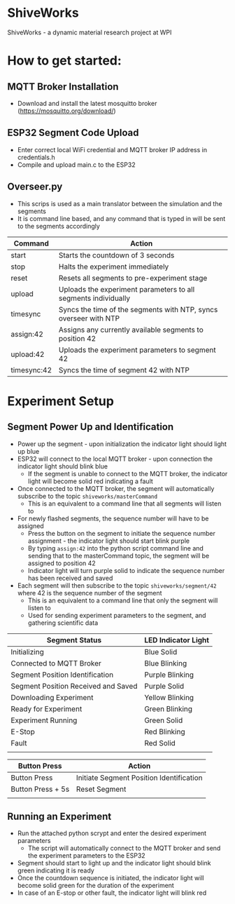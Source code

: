 # ShiveWorks
ShiveWorks - a dynamic material research project at WPI



# How to get started:
## MQTT Broker Installation
* Download and install the latest mosquitto broker (https://mosquitto.org/download/)

## ESP32 Segment Code Upload
* Enter correct local WiFi credential and MQTT broker IP address in credentials.h
* Compile and upload main.c to the ESP32

## Overseer.py
  * This scrips is used as a main translator between the simulation and the segments
  * It is command line based, and any command that is typed in will be sent to the segments accordingly

| Command     | Action                                                           |
| ----------- | ---------------------------------------------------------------- |
| start       | Starts the countdown of 3 seconds                                |
| stop        | Halts the experiment immediately                                 |
| reset       | Resets all segments to pre-experiment stage                      |
| upload      | Uploads the experiment parameters to all segments individually   |
| timesync    | Syncs the time of the segments with NTP, syncs overseer with NTP |
| assign:42   | Assigns any currently available segments to position 42          |
| upload:42   | Uploads the experiment parameters to segment 42                  |
| timesync:42 | Syncs the time of segment 42 with NTP                            |


# Experiment Setup
## Segment Power Up and Identification
* Power up the segment - upon initialization the indicator light should light up blue
* ESP32 will connect to the local MQTT broker - upon connection the indicator light should blink blue
  * If the segment is unable to connect to the MQTT broker, the indicator light will become solid red indicating a fault
* Once connected to the MQTT broker, the segment will automatically subscribe to the topic `shiveworks/masterCommand`
  * This is an equivalent to a command line that all segments will listen to
* For newly flashed segments, the sequence number will have to be assigned
  * Press the button on the segment to initiate the sequence number assignment - the indicator light should start blink purple
  * By typing `assign:42` into the python script command line and sending that to the masterCommand topic, the segment will be assigned to position 42
  * Indicator light will turn purple solid to indicate the sequence number has been received and saved
* Each segment will then subscribe to the topic `shiveworks/segment/42` where 42 is the sequence number of the segment
  * This is an equivalent to a command line that only the segment will listen to
  * Used for sending experiment parameters to the segment, and gathering scientific data 

 
| Segment Status                      | LED Indicator Light |
| ----------------------------------- | ------------------- |
| Initializing                        | Blue Solid          |
| Connected to MQTT Broker            | Blue Blinking       |
| Segment Position Identification     | Purple Blinking     |
| Segment Position Received and Saved | Purple Solid        |
| Downloading Experiment              | Yellow Blinking     |
| Ready for Experiment                | Green Blinking      |
| Experiment Running                  | Green Solid         |
| E-Stop                              | Red Blinking        |
| Fault                               | Red Solid           |
|                                     |                     |

| Button Press      | Action                                   |
| ----------------- | ---------------------------------------- |
| Button Press      | Initiate Segment Position Identification |
| Button Press + 5s | Reset Segment                            |
|                   |                                          |

  

## Running an Experiment
* Run the attached python scrypt and enter the desired experiment parameters
  * The script will automatically connect to the MQTT broker and send the experiment parameters to the ESP32
* Segment should start to light up and the indicator light should blink green indicating it is ready
* Once the countdown sequence is initiated, the indicator light will become solid green for the duration of the experiment
* In case of an E-stop or other fault, the indicator light will blink red